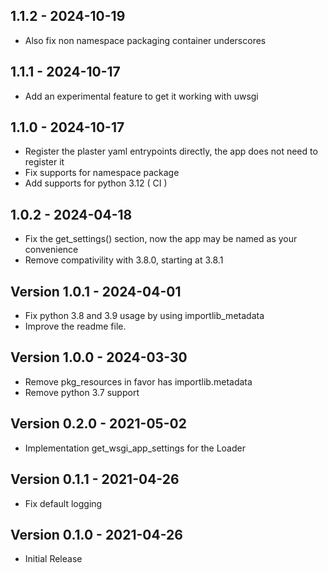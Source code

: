 ## 1.1.2  -  2024-10-19

* Also fix non namespace packaging container underscores 

## 1.1.1  -  2024-10-17

* Add an experimental feature to get it working with uwsgi 

## 1.1.0  -  2024-10-17

* Register the plaster yaml entrypoints directly, the app does not need to register it
* Fix supports for namespace package
* Add supports for python 3.12 ( CI )

## 1.0.2  -  2024-04-18

* Fix the get_settings() section, now the app may be named as your convenience
* Remove compativility with 3.8.0, starting at 3.8.1

## Version 1.0.1 - 2024-04-01

* Fix python 3.8 and 3.9 usage by using importlib_metadata
* Improve the readme file.

## Version 1.0.0 - 2024-03-30

* Remove pkg_resources in favor has importlib.metadata
* Remove python 3.7 support

## Version 0.2.0 - 2021-05-02

* Implementation get_wsgi_app_settings for the Loader

## Version 0.1.1 - 2021-04-26

* Fix default logging

## Version 0.1.0 - 2021-04-26

* Initial Release
